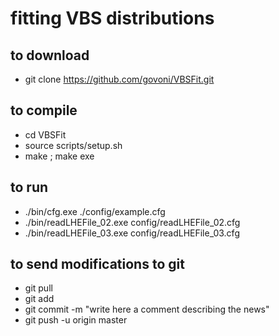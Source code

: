 # fitting VBS distributions

## to download

   * git clone https://github.com/govoni/VBSFit.git

## to compile

   * cd VBSFit
   * source scripts/setup.sh
   * make ; make exe

## to run

   * ./bin/cfg.exe ./config/example.cfg 
   * ./bin/readLHEFile_02.exe config/readLHEFile_02.cfg 
   * ./bin/readLHEFile_03.exe config/readLHEFile_03.cfg 

## to send modifications to git

   * git pull
   * git add <list of modified or new files>
   * git commit -m "write here a comment describing the news"
   * git push -u origin master

